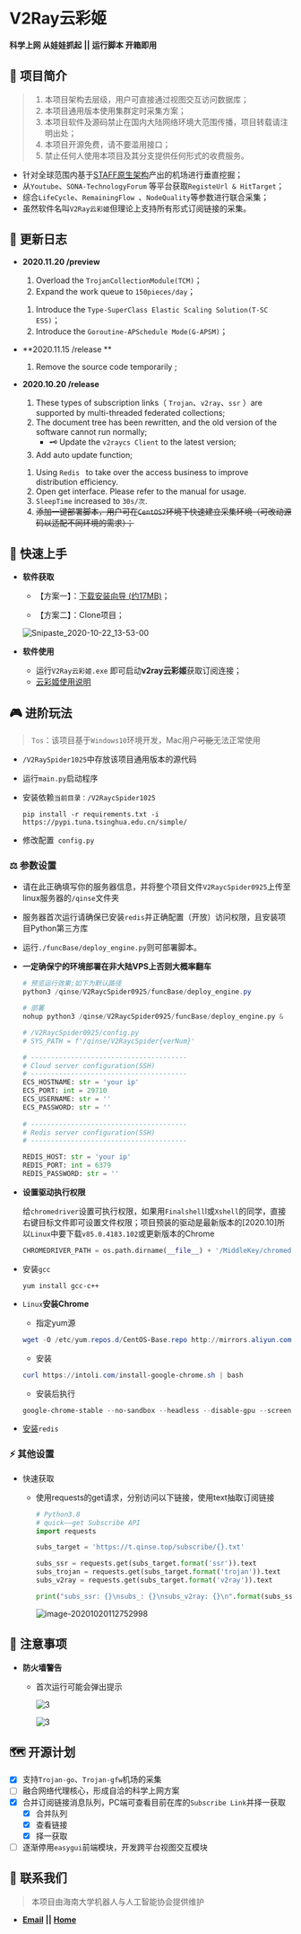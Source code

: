 # V2Ray云彩姬

**科学上网 从娃娃抓起** **||** **运行脚本 开箱即用**

## :carousel_horse: 项目简介

> 1. 本项目架构去层级，用户可直接通过视图交互访问数据库；
> 2. 本项目通用版本使用集群定时采集方案；
> 3. 本项目软件及源码禁止在国内大陆网络环境大范围传播，项目转载请注明出处；
> 4. 本项目开源免费，请不要滥用接口；
> 5. 禁止任何人使用本项目及其分支提供任何形式的收费服务。

- 针对全球范围内基于[STAFF原生架构](https://github.com/Anankke/SSPanel-Uim)产出的机场进行垂直挖掘；
- 从`Youtube`、`SONA-TechnologyForum` 等平台获取`RegisteUrl & HitTarget`；
- 综合`LifeCycle`、`RemainingFlow `、`NodeQuality`等参数进行联合采集；
- 虽然软件名叫`V2Ray云彩姬`但理论上支持所有形式订阅链接的采集。

## :loudspeaker: 更新日志

- **2020.11.20 /preview** ​​

  > > <Function Iteration>

  1. Overload the `TrojanCollectionModule(TCM)`；
  2. Expand the work queue to `150pieces/day`；

  > > <Performance Tuning>

  1. Introduce the  `Type-SuperClass Elastic Scaling Solution(T-SC ESS)`；
  2. Introduce the `Goroutine-APSchedule Mode(G-APSM)`；

- **2020.11.15 /release **

  > > <Major Update>

  1. Remove the source code temporarily ;

- **2020.10.20 /release** 

  > > <Major Update>

  1. These types of subscription links（ `Trojan`、`v2ray`、`ssr` ）are supported by multi-threaded federated collections;
  2. The document tree has been rewritten, and the old version of the software cannot run normally;
     -  :old_key: Update the `v2raycs Client` to the latest version;
  3. Add auto update function;

  > > <Function Iteration> 

  1. Using `Redis ` to take over the access business to improve distribution efficiency.
  2. Open get interface. Please refer to the manual for usage.
  3. `SleepTime` increased to `30s/次`.
  4. ~~添加一键部署脚本，用户可在`CentOS7`环境下快速建立采集环境（可改动源码以适配不同环境的需求）；~~

## :eagle: 快速上手

- **软件获取**

  - 【方案一】：[下载安装向导 (约17MB)](https://t.qinse.top/subscribe/installer.zip)；

  - 【方案二】：Clone项目；

  ![Snipaste_2020-10-22_13-53-00](https://i.loli.net/2020/10/22/s9vC6RI7FtVJahe.png)

- **软件使用**

  - 运行`V2Ray云彩姬.exe` 即可启动**v2ray云彩姬**获取订阅连接；
  - [云彩姬使用说明](https://github.com/QIN2DIM/V2RayCloudSpider/blob/master/V2Ray云彩姬使用说明.md)


## :video_game: 进阶玩法

> `Tos`：该项目基于`Windows10`环境开发，Mac用户~~可能~~无法正常使用

- `/V2RaySpider1025`中存放该项目通用版本的源代码

- 运行`main.py`启动程序

- 安装依赖`当前目录：/V2RaycSpider1025`

  ```
  pip install -r requirements.txt -i https://pypi.tuna.tsinghua.edu.cn/simple/
  ```

- 修改配置` config.py`

### :balance_scale: 参数设置

- 请在此正确填写你的服务器信息，并将整个项目文件`V2RaycSpider0925`上传至linux服务器的`/qinse`文件夹

- 服务器首次运行请确保已安装`redis`并正确配置（开放）访问权限，且安装项目Python第三方库

- 运行`./funcBase/deploy_engine.py`则可部署脚本。

- **一定确保宁的环境部署在非大陆VPS上否则大概率翻车**

  ```powershell
  # 预览运行效果;如下为默认路径
  python3 /qinse/V2RaycSpider0925/funcBase/deploy_engine.py
  ```
  
  ```python
  # 部署
  nohup python3 /qinse/V2RaycSpider0925/funcBase/deploy_engine.py &
  ```
  
  ```python
  # /V2RaycSpider0925/config.py
  # SYS_PATH = f'/qinse/V2RaycSpider{verNum}'
  
  # ---------------------------------------
  # Cloud server configuration(SSH)
  # ---------------------------------------
  ECS_HOSTNAME: str = 'your ip'
  ECS_PORT: int = 29710
  ECS_USERNAME: str = ''
  ECS_PASSWORD: str = ''
      
  # ---------------------------------------
  # Redis server configuration(SSH)
  # ---------------------------------------
  
  REDIS_HOST: str = 'your ip'
  REDIS_PORT: int = 6379
  REDIS_PASSWORD: str = ''
  ```

- **设置驱动执行权限**

  给`chromedriver`设置可执行权限，如果用`Finalshell`l或`Xshell`的同学，直接右键目标文件即可设置文件权限；项目预装的驱动是最新版本的[2020.10]所以`Linux`中要下载`v85.0.4183.102`或更新版本的Chrome

  ```python
  CHROMEDRIVER_PATH = os.path.dirname(__file__) + '/MiddleKey/chromedriver'
  ```

- 安装`gcc`

  ```
  yum install gcc-c++
  ```

- `Linux`**安装Chrome**

  - 指定yum源

  ```powershell
  wget -O /etc/yum.repos.d/CentOS-Base.repo http://mirrors.aliyun.com/repo/Centos-7.repo
  ```

  - 安装

  ```powershell
  curl https://intoli.com/install-google-chrome.sh | bash
  ```

  - 安装后执行

  ```powershell
  google-chrome-stable --no-sandbox --headless --disable-gpu --screenshot https://www.baidu.com/
  ```

- [安装](https://shimo.im/docs/5bqnroJYDbU4rGqy/)`redis`

### :zap: 其他设置

- 快速获取

  - 使用requests的get请求，分别访问以下链接，使用text抽取订阅链接

    ```python
    # Python3.8
    # quick——get Subscribe API
    import requests
    
    subs_target = 'https://t.qinse.top/subscribe/{}.txt'
    
    subs_ssr = requests.get(subs_target.format('ssr')).text
    subs_trojan = requests.get(subs_target.format('trojan')).text
    subs_v2ray = requests.get(subs_target.format('v2ray')).text
    
    print("subs_ssr: {}\nsubs_: {}\nsubs_v2ray: {}\n".format(subs_ssr,subs_trojan,subs_v2ray))
    
    ```

    ![image-20201020112752998](https://i.loli.net/2020/10/20/XaJc4qA1ehPUM5V.png)

##  :small_red_triangle: 注意事项

- **防火墙警告**

  - 首次运行可能会弹出提示

    ![3](https://i.loli.net/2020/10/06/MhwiZfOz3VdDPU5.png)

    ![3](https://i.loli.net/2020/10/06/gmLksO3HCtyWu9r.png)

## :world_map: 开源计划

- [x] 支持`Trojan-go`、`Trojan-gfw`机场的采集
- [ ] 融合网络代理核心，形成自洽的科学上网方案
- [x] 合并订阅链接消息队列，PC端可查看目前在库的`Subscribe Link`并择一获取
  - [x] 合并队列
  - [x] 查看链接
  - [x] 择一获取
- [ ] 逐渐停用`easygui`前端模块，开发跨平台视图交互模块

## :email: 联系我们

> 本项目由海南大学机器人与人工智能协会提供维护

- [**Email**](mailto:RmAlkaid@outlook.com?subject=CampusDailyAutoSign-ISSUE) **||** [**Home**](https://a-rai.github.io/)

###  